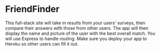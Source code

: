 # FriendFinder
This full-stack site will take in results from your users' surveys, then compare their answers with those from other users. The app will then display the name and picture of the user with the best overall match.   You will use Express to handle routing. Make sure you deploy your app to Heroku so other users can fill it out.
